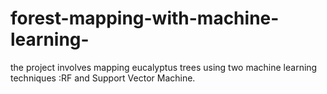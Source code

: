# forest-mapping-with-machine-learning-
the project involves mapping eucalyptus trees using two machine learning techniques :RF and Support Vector Machine.
